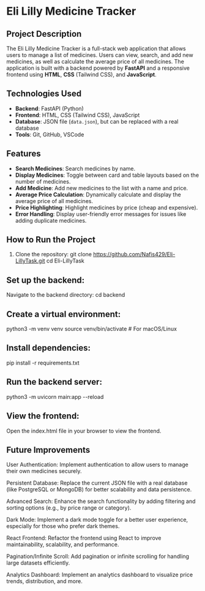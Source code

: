 # Eli Lilly Medicine Tracker

## Project Description

The Eli Lilly Medicine Tracker is a full-stack web application that allows users to manage a list of medicines. Users can view, search, and add new medicines, as well as calculate the average price of all medicines. The application is built with a backend powered by **FastAPI** and a responsive frontend using **HTML**, **CSS** (Tailwind CSS), and **JavaScript**.

## Technologies Used

- **Backend**: FastAPI (Python)
- **Frontend**: HTML, CSS (Tailwind CSS), JavaScript
- **Database**: JSON file (`data.json`), but can be replaced with a real database
- **Tools**: Git, GitHub, VSCode

## Features

- **Search Medicines**: Search medicines by name.
- **Display Medicines**: Toggle between card and table layouts based on the number of medicines.
- **Add Medicine**: Add new medicines to the list with a name and price.
- **Average Price Calculation**: Dynamically calculate and display the average price of all medicines.
- **Price Highlighting**: Highlight medicines by price (cheap and expensive).
- **Error Handling**: Display user-friendly error messages for issues like adding duplicate medicines.

## How to Run the Project

1. Clone the repository:
   git clone https://github.com/Nafis429/Eli-LillyTask.git
   cd Eli-LillyTask

## Set up the backend:

Navigate to the backend directory:
cd backend

## Create a virtual environment:
python3 -m venv venv
source venv/bin/activate  # For macOS/Linux

## Install dependencies:
pip install -r requirements.txt

## Run the backend server:
python3 -m uvicorn main:app --reload

## View the frontend:
Open the index.html file in your browser to view the frontend.

## Future Improvements
User Authentication: Implement authentication to allow users to manage their own medicines securely.

Persistent Database: Replace the current JSON file with a real database (like PostgreSQL or MongoDB) for better scalability and data persistence.

Advanced Search: Enhance the search functionality by adding filtering and sorting options (e.g., by price range or category).

Dark Mode: Implement a dark mode toggle for a better user experience, especially for those who prefer dark themes.

React Frontend: Refactor the frontend using React to improve maintainability, scalability, and performance.

Pagination/Infinite Scroll: Add pagination or infinite scrolling for handling large datasets efficiently.

Analytics Dashboard: Implement an analytics dashboard to visualize price trends, distribution, and more.
